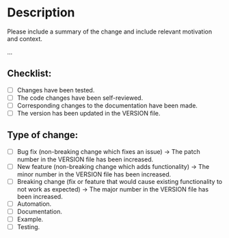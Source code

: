 # Description

Please include a summary of the change and include relevant motivation and context.

...


## Checklist:

- [ ] Changes have been tested.
- [ ] The code changes have been self-reviewed.
- [ ] Corresponding changes to the documentation have been made.
- [ ] The version has been updated in the VERSION file.

## Type of change:

- [ ] Bug fix (non-breaking change which fixes an issue) → The patch number in the VERSION file has been increased.
- [ ] New feature (non-breaking change which adds functionality) → The minor number in the VERSION file has been increased.
- [ ] Breaking change (fix or feature that would cause existing functionality to not work as expected) → The major number in the VERSION file has been increased.
- [ ] Automation.
- [ ] Documentation.
- [ ] Example.
- [ ] Testing.
